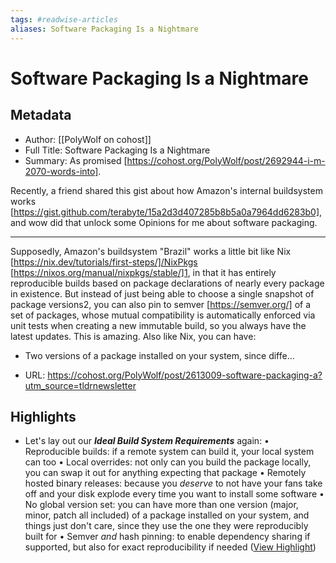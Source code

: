 ```yaml
---
tags: #readwise-articles
aliases: Software Packaging Is a Nightmare
---
```

# Software Packaging Is a Nightmare

## Metadata
- Author: [[PolyWolf on cohost]]
- Full Title: Software Packaging Is a Nightmare
- Summary: As promised [https://cohost.org/PolyWolf/post/2692944-i-m-2070-words-into].

Recently, a friend shared this gist about how Amazon's internal buildsystem works [https://gist.github.com/terabyte/15a2d3d407285b8b5a0a7964dd6283b0], and wow did that unlock some Opinions for me about software packaging.

----------------------------------------

Supposedly, Amazon's buildsystem "Brazil" works a little bit like Nix [https://nix.dev/tutorials/first-steps/]/NixPkgs [https://nixos.org/manual/nixpkgs/stable/]1, in that it has entirely reproducible builds based on package declarations of nearly every package in existence. But instead of just being able to choose a single snapshot of package versions2, you can also pin to semver [https://semver.org/] of a set of packages, whose mutual compatibility is automatically enforced via unit tests when creating a new immutable build, so you always have the latest updates. This is amazing. Also like Nix, you can have:

 * Two versions of a package installed on your system, since diffe...
- URL: https://cohost.org/PolyWolf/post/2613009-software-packaging-a?utm_source=tldrnewsletter

## Highlights
- Let's lay out our ***Ideal Build System Requirements*** again:
  • Reproducible builds: if a remote system can build it, your local system can too
  • Local overrides: not only can you build the package locally, you can swap it out for anything expecting that package
  • Remotely hosted binary releases: because you *deserve* to not have your fans take off and your disk explode every time you want to install some software
  • No global version set: you can have more than one version (major, minor, patch all included) of a package installed on your system, and things just don't care, since they use the one they were reproducibly built for
  • Semver *and* hash pinning: to enable dependency sharing if supported, but also for exact reproducibility if needed ([View Highlight](https://read.readwise.io/read/01hbmcnck2sscm2hfeg57qkwk1))
